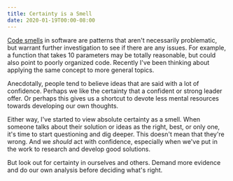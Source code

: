 ```yaml
---
title: Certainty is a Smell
date: 2020-01-19T00:00-08:00
---
```


[Code smells](https://en.wikipedia.org/wiki/Code_smell) in software are patterns that aren't necessarily problematic, but warrant further investigation to see if there are any issues. For example, a function that takes 10 parameters may be totally reasonable, but could also point to poorly organized code. Recently I've been thinking about applying the same concept to more general topics.

Anecdotally, people tend to believe ideas that are said with a lot of confidence. Perhaps we like the certainty that a confident or strong leader offer. Or perhaps this gives us a shortcut to devote less mental resources towards developing our own thoughts.

Either way, I've started to view absolute certainty as a smell. When someone talks about their solution or ideas as the right, best, or only one, it's time to start questioning and dig deeper. This doesn't mean that they're wrong. And we _should_ act with confidence, especially when we've put in the work to research and develop good solutions.

But look out for certainty in ourselves and others. Demand more evidence and do our own analysis before deciding what's right.
